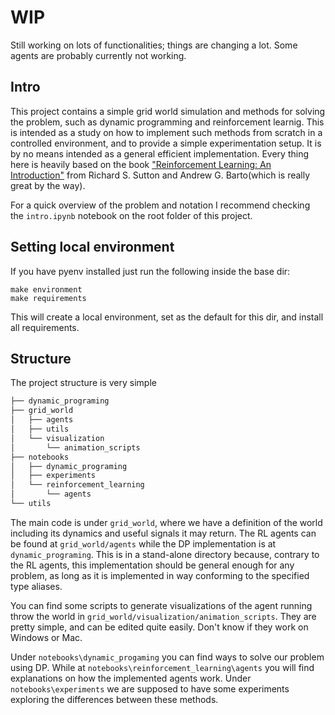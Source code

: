 # WIP

Still working on lots of functionalities; things are changing a lot. Some agents are probably currently not working.

## Intro

This project contains a simple grid world simulation and methods for solving the problem, such as dynamic programming and
reinforcement learnig. This is intended as a study on how to implement such methods from scratch in a controlled environment,
and to provide a simple experimentation setup. It is by no means intended as a general efficient implementation.
Every thing here is heavily based on the book ["Reinforcement Learning: An Introduction"](https://web.stanford.edu/class/psych209/Readings/SuttonBartoIPRLBook2ndEd.pdf) from Richard S. Sutton and Andrew G. Barto(which is really great by the way).

For a quick overview of the problem and notation I recommend checking the `intro.ipynb` notebook on the root folder of this project.

## Setting local environment

If you have pyenv installed just run the following inside the base dir:

```
make environment
make requirements
```

This will create a local environment, set as the default for this dir, and install all requirements.

## Structure

The project structure is very simple

```bash
├── dynamic_programing
├── grid_world
│   ├── agents
│   ├── utils
│   └── visualization
│       └── animation_scripts
├── notebooks
│   ├── dynamic_programing
│   ├── experiments
│   └── reinforcement_learning
│       └── agents
└── utils
```

The main code is under `grid_world`, where we have a definition of the world including its dynamics
and useful signals it may return. The RL agents can be found at `grid_world/agents` while the DP
implementation is at `dynamic_programing`. This is in a stand-alone directory because, contrary to the
RL agents, this implementation should be general enough for any problem, as long as it is implemented
in way conforming to the specified type aliases.

You can find some scripts to generate visualizations of the agent running throw the world in 
`grid_world/visualization/animation_scripts`. They are pretty simple, and can be edited quite easily. 
Don't know if they work on Windows or Mac.

Under `notebooks\dynamic_progaming` you can find ways to solve our problem using DP. While at 
`notebooks\reinforcement_learning\agents` you will find explanations on how the implemented agents
work. Under `notebooks\experiments` we are supposed to have some experiments exploring the differences
between these methods.